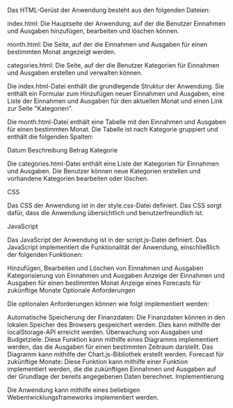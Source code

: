 Das HTML-Gerüst der Anwendung besteht aus den folgenden Dateien:

index.html: Die Hauptseite der Anwendung, auf der die Benutzer Einnahmen und Ausgaben hinzufügen, bearbeiten und löschen können.

month.html: Die Seite, auf der die Einnahmen und Ausgaben für einen bestimmten Monat angezeigt werden.

categories.html: Die Seite, auf der die Benutzer Kategorien für Einnahmen und Ausgaben erstellen und verwalten können.

Die index.html-Datei enthält die grundlegende Struktur der Anwendung. Sie enthält ein Formular zum Hinzufügen neuer Einnahmen und Ausgaben, eine Liste der Einnahmen und Ausgaben für den aktuellen Monat und einen Link zur Seite "Kategorien".

Die month.html-Datei enthält eine Tabelle mit den Einnahmen und Ausgaben für einen bestimmten Monat. Die Tabelle ist nach Kategorie gruppiert und enthält die folgenden Spalten:

Datum
Beschreibung
Betrag
Kategorie

Die categories.html-Datei enthält eine Liste der Kategorien für Einnahmen und Ausgaben. Die Benutzer können neue Kategorien erstellen und vorhandene Kategorien bearbeiten oder löschen.

CSS

Das CSS der Anwendung ist in der style.css-Datei definiert. Das CSS sorgt dafür, dass die Anwendung übersichtlich und benutzerfreundlich ist.

JavaScript

Das JavaScript der Anwendung ist in der script.js-Datei definiert. Das JavaScript implementiert die Funktionalität der Anwendung, einschließlich der folgenden Funktionen:

Hinzufügen, Bearbeiten und Löschen von Einnahmen und Ausgaben
Kategorisierung von Einnahmen und Ausgaben
Anzeige der Einnahmen und Ausgaben für einen bestimmten Monat
Anzeige eines Forecasts für zukünftige Monate
Optionale Anforderungen

Die optionalen Anforderungen können wie folgt implementiert werden:

Automatische Speicherung der Finanzdaten: Die Finanzdaten können in den lokalen Speicher des Browsers gespeichert werden. Dies kann mithilfe der localStorage-API erreicht werden.
Überwachung von Ausgaben und Budgetziele: Diese Funktion kann mithilfe eines Diagramms implementiert werden, das die Ausgaben für einen bestimmten Zeitraum darstellt. Das Diagramm kann mithilfe der Chart.js-Bibliothek erstellt werden.
Forecast für zukünftige Monate: Diese Funktion kann mithilfe einer Funktion implementiert werden, die die zukünftigen Einnahmen und Ausgaben auf der Grundlage der bereits angegebenen Daten berechnet.
Implementierung

Die Anwendung kann mithilfe eines beliebigen Webentwicklungsframeworks implementiert werden.
